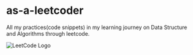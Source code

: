 # as-a-leetcoder
All my practices(code snippets) in my learning journey on Data Structure and Algorithms through leetcode.


![LeetCode Logo](https://upload.wikimedia.org/wikipedia/commons/thumb/0/0a/LeetCode_Logo_black_with_text.svg/1024px-LeetCode_Logo_black_with_text.svg.png)
